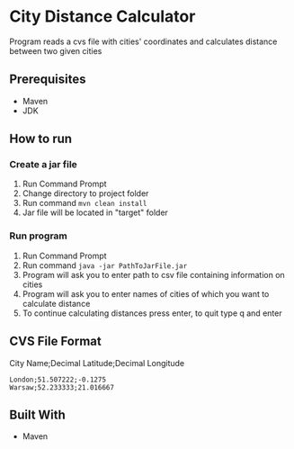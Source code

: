 # City Distance Calculator
Program reads a cvs file with cities' coordinates and calculates distance between two given cities

## Prerequisites
* Maven
* JDK

## How to run
### Create a jar file
1. Run Command Prompt
2. Change directory to project folder
3. Run command ```mvn clean install```
4. Jar file will be located in "target" folder

### Run program
1. Run Command Prompt
2. Run command ```java -jar PathToJarFile.jar```
3. Program will ask you to enter path to csv file containing information on cities
4. Program will ask you to enter names of cities of which you want to calculate distance
5. To continue calculating distances press enter, to quit type q and enter

## CVS File Format
City Name;Decimal Latitude;Decimal Longitude
```
London;51.507222;-0.1275
Warsaw;52.233333;21.016667
```

## Built With
* Maven
